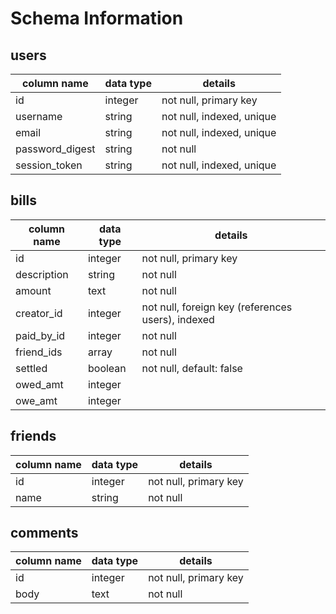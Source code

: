 # Schema Information

## users
column name     | data type | details
----------------|-----------|-----------------------
id              | integer   | not null, primary key
username        | string    | not null, indexed, unique
email           | string    | not null, indexed, unique
password_digest | string    | not null
session_token   | string    | not null, indexed, unique

## bills
column name | data type | details
------------|-----------|-----------------------
id          | integer   | not null, primary key
description | string    | not null
amount      | text      | not null
creator_id  | integer   | not null, foreign key (references users), indexed
paid_by_id  | integer   | not null
friend_ids  | array     | not null
settled     | boolean   | not null, default: false
owed_amt    | integer   |
owe_amt     | integer   |


## friends
column name | data type | details
------------|-----------|-----------------------
id          | integer   | not null, primary key
name        | string    | not null

## comments
column name | data type | details
------------|-----------|-----------------------
id          | integer   | not null, primary key
body        | text      | not null
